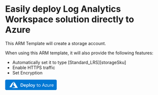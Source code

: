 # Easily deploy Log Analytics Workspace solution directly to Azure

This ARM Template will create a storage account.

When using this ARM template, it will also provide the following features:

* Automatically set it to type [Standard_LRS][storageSku]
* Enable HTTPS traffic
* Set Encryption

<a href="https://portal.azure.com/#create/Microsoft.Template/uri/https%3a%2f%2fraw.githubusercontent.com%2fpowershellpr0mpt%2fARMTemplates%2fmaster%2fStorageAccount%2fazuredeploy.json" target="_blank">
<img src="https://raw.githubusercontent.com/Azure/azure-quickstart-templates/master/1-CONTRIBUTION-GUIDE/images/deploytoazure.png"/>
</a>

[storagSku]: https://docs.microsoft.com/en-us/azure/storage/common/storage-account-overview#redundancy